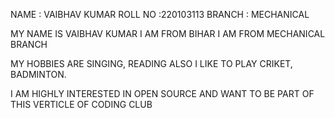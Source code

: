  NAME : VAIBHAV KUMAR
 ROLL NO :220103113
 BRANCH : MECHANICAL

 MY NAME IS VAIBHAV KUMAR 
 I AM FROM BIHAR 
 I AM FROM MECHANICAL BRANCH

 MY HOBBIES ARE SINGING, READING ALSO I LIKE TO PLAY CRIKET, BADMINTON.

I AM HIGHLY INTERESTED IN OPEN SOURCE AND WANT TO BE PART OF THIS VERTICLE OF CODING CLUB